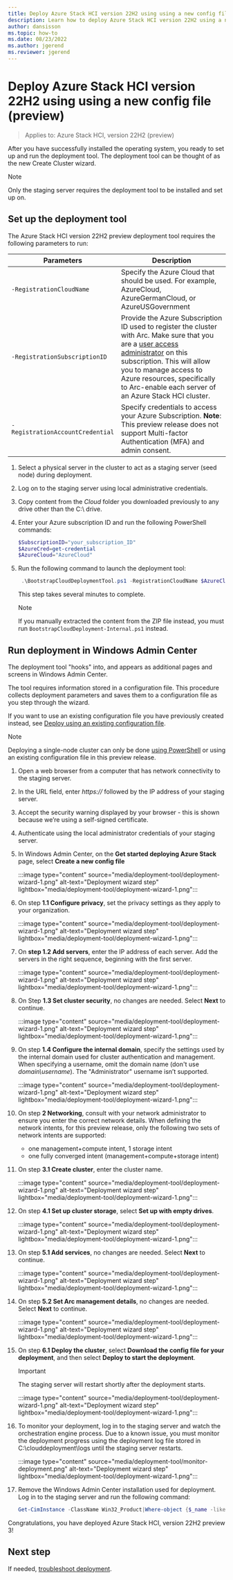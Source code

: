 ```yaml
---
title: Deploy Azure Stack HCI version 22H2 using using a new config file
description: Learn how to deploy Azure Stack HCI version 22H2 using a new config file
author: dansisson
ms.topic: how-to
ms.date: 08/23/2022
ms.author: jgerend
ms.reviewer: jgerend
---
```


# Deploy Azure Stack HCI version 22H2 using using a new config file (preview)

> Applies to: Azure Stack HCI, version 22H2 (preview)

After you have successfully installed the operating system, you ready to set up and run the deployment tool. The deployment tool can be thought of as the new Create Cluster wizard.

> [!NOTE]
> Only the staging server requires the deployment tool to be installed and set up on.

## Set up the deployment tool

The Azure Stack HCI version 22H2 preview deployment tool requires the following parameters to run:

|Parameters|Description|
|----|----|
|`-RegistrationCloudName`|Specify the Azure Cloud that should be used. For example, AzureCloud, AzureGermanCloud, or AzureUSGovernment|
|`-RegistrationSubscriptionID`|Provide the Azure Subscription ID used to register the cluster with Arc. Make sure that you are a [user access administrator](https://docs.microsoft.com/azure/role-based-access-control/built-in-roles#user-access-administrator) on this subscription. This will allow you to manage access to Azure resources, specifically to Arc-enable each server of an Azure Stack HCI cluster.|
|`-RegistrationAccountCredential`|Specify credentials to access your Azure Subscription. **Note**: This preview release does not support Multi-factor Authentication (MFA) and admin consent.|

1. Select a physical server in the cluster to act as a staging server (seed node) during deployment.

1. Log on to the staging server using local administrative credentials.

2. Copy content from the *Cloud* folder you downloaded previously to any drive other than the C:\ drive.

1. Enter your Azure subscription ID and run the following PowerShell commands:

    ```PowerShell
    $SubscriptionID="your_subscription_ID"
    $AzureCred=get-credential
    $AzureCloud="AzureCloud"
    ```

1. Run the following command to launch the deployment tool:

   ```PowerShell
    .\BootstrapCloudDeploymentTool.ps1 -RegistrationCloudName $AzureCloud -RegistrationSubscriptionID $SubscriptionID         -RegistrationAccountCredential $AzureCred
    ```

    This step takes several minutes to complete.

    > [!NOTE]
    > If you manually extracted the content from the ZIP file instead, you must run `BootstrapCloudDeployment-Internal.ps1` instead.

## Run deployment in Windows Admin Center

The deployment tool "hooks" into, and appears as additional pages and screens in Windows Admin Center.

The tool requires information stored in a configuration file. This procedure collects deployment parameters and saves them to a configuration file as you step through the wizard.

If you want to use an existing configuration file you have previously created instead, see [Deploy using an existing configuration file](deployment-tool-existing-file.md).

 > [!NOTE]
> Deploying a single-node cluster can only be done [using PowerShell](deployment-tool-powershell.md) or using an existing configuration file in this preview release.

1. Open a web browser from a computer that has network connectivity to the staging server.

1. In the URL field, enter *https://* followed by the IP address of your staging server.

1. Accept the security warning displayed by your browser - this is shown because we’re using a self-signed certificate.

1. Authenticate using the local administrator credentials of your staging server.

1. In Windows Admin Center, on the **Get started deploying Azure Stack** page, select **Create a new config file**

      :::image type="content" source="media/deployment-tool/deployment-wizard-1.png" alt-text="Deployment wizard step" lightbox="media/deployment-tool/deployment-wizard-1.png":::

1. On step **1.1 Configure privacy**, set the privacy settings as they apply to your organization.

    :::image type="content" source="media/deployment-tool/deployment-wizard-1.png" alt-text="Deployment wizard step" lightbox="media/deployment-tool/deployment-wizard-1.png":::

1. On **step 1.2 Add servers**, enter the IP address of each server.  Add the servers in the right sequence, beginning with the first server.

    :::image type="content" source="media/deployment-tool/deployment-wizard-1.png" alt-text="Deployment wizard step" lightbox="media/deployment-tool/deployment-wizard-1.png":::

1. On Step **1.3 Set cluster security**, no changes are needed. Select **Next** to continue.

    :::image type="content" source="media/deployment-tool/deployment-wizard-1.png" alt-text="Deployment wizard step" lightbox="media/deployment-tool/deployment-wizard-1.png":::

1. On step **1.4 Configure the internal domain**, specify the settings used by the internal domain used for cluster authentication and management. When specifying a username, omit the domain name (don't use *domain\username*). The "Administrator" username isn’t supported.

    :::image type="content" source="media/deployment-tool/deployment-wizard-1.png" alt-text="Deployment wizard step" lightbox="media/deployment-tool/deployment-wizard-1.png":::

1. On step **2 Networking**, consult with your network administrator to ensure you enter the correct network details. When defining the network intents, for this preview release, only the following two sets of network intents are supported:
    - one management+compute intent, 1 storage intent
    - one fully converged intent  (management+compute+storage intent)

1. On step **3.1 Create cluster**, enter the cluster name.

    :::image type="content" source="media/deployment-tool/deployment-wizard-1.png" alt-text="Deployment wizard step" lightbox="media/deployment-tool/deployment-wizard-1.png":::

1. On step **4.1 Set up cluster storage**, select **Set up with empty drives**.

    :::image type="content" source="media/deployment-tool/deployment-wizard-1.png" alt-text="Deployment wizard step" lightbox="media/deployment-tool/deployment-wizard-1.png":::

1. On step **5.1 Add services**, no changes are needed. Select **Next** to continue.

    :::image type="content" source="media/deployment-tool/deployment-wizard-1.png" alt-text="Deployment wizard step" lightbox="media/deployment-tool/deployment-wizard-1.png":::

1. On step **5.2 Set Arc management details**, no changes are needed. Select **Next** to continue.

    :::image type="content" source="media/deployment-tool/deployment-wizard-1.png" alt-text="Deployment wizard step" lightbox="media/deployment-tool/deployment-wizard-1.png":::

1. On step **6.1 Deploy the cluster**, select **Download the config file for your deployment**, and then select **Deploy to start the deployment**.

    > [!IMPORTANT]
    > The staging server will restart shortly after the deployment starts.

    :::image type="content" source="media/deployment-tool/deployment-wizard-1.png" alt-text="Deployment wizard step" lightbox="media/deployment-tool/deployment-wizard-1.png":::

1. To monitor your deployment, log in to the staging server and watch the orchestration engine process. Due to a known issue, you must monitor the deployment progress using the deployment log file stored in C:\clouddeployment\logs until the staging server restarts.

    :::image type="content" source="media/deployment-tool/monitor-deployment.png" alt-text="Deployment wizard step" lightbox="media/deployment-tool/deployment-wizard-1.png":::

1. Remove the Windows Admin Center installation used for deployment. Log in to the staging server and run the following command:

    ```powershell
    Get-CimInstance -ClassName Win32_Product|Where-object {$_name -like “Windows Admin Center”}| Invoke-CimMethod -MethodName Uninstall
    ```

Congratulations, you have deployed Azure Stack HCI, version 22H2 preview 3!

## Next step

If needed, [troubleshoot deployment](deployment-tool-troubleshooting.md).